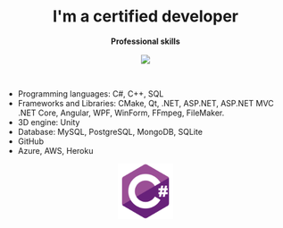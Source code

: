 <h1 align="center">I'm a certified developer
</h1>

<p align="center">
 <strong>
  Professional skills
  </strong>
</p>


<p align="center">
 
<img align="center" src="https://github-readme-stats.vercel.app/api/top-langs/?username=ilromali&show_icons=true&layout=compact&title_color=000080&border_color=FFFFFF&text_color=FFFFFF&bg_color=90deg,BF5A62,A6537A,904E95" />
 
</p>

<br />

- Programming languages: C#, C++, SQL
- Frameworks and Libraries: CMake, Qt, .NET, ASP.NET, ASP.NET MVC .NET Core, Angular, WPF, WinForm, FFmpeg, FileMaker.
- 3D engine: Unity
- Database: MySQL, PostgreSQL, MongoDB, SQLite
- GitHub
- Azure, AWS, Heroku

<p align="center">
 
<img src="https://github.com/ilromali/ilromali/blob/main/csharp.svg" alt="csharp" width="100" height="100" />

</p>


